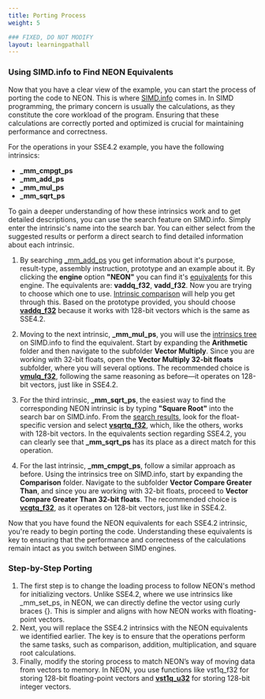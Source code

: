 ```yaml
---
title: Porting Process
weight: 5

### FIXED, DO NOT MODIFY
layout: learningpathall
---
```


### Using SIMD.info to Find NEON Equivalents
Now that you have a clear view of the example, you can start the process of porting the code to NEON. This is where [SIMD.info](https://simd.info/) comes in. In SIMD programming, the primary concern is usually the calculations, as they constitute the core workload of the program. Ensuring that these calculations are correctly ported and optimized is crucial for maintaining performance and correctness.

For the operations in your SSE4.2 example, you have the following intrinsics:

- **_mm_cmpgt_ps** 
- **_mm_add_ps** 
- **_mm_mul_ps** 
- **_mm_sqrt_ps** 

To gain a deeper understanding of how these intrinsics work and to get detailed descriptions, you can use the search feature on SIMD.info. Simply enter the intrinsic's name into the search bar. You can either select from the suggested results or perform a direct search to find detailed information about each intrinsic. 

1. By searching [_mm_add_ps](https://simd.info/c_intrinsic/_mm_add_ps/) you get information about it's purpose, result-type, assembly instruction, prototype and an example about it. By clicking the **engine** option **"NEON"** you can find it's [equivalents](https://simd.info/eq/_mm_add_ps/NEON/) for this engine. The equivalents are: **vaddq_f32**, **vadd_f32**. Now you are trying to choose which one to use. [Intrinsic comparison](https://simd.info/c-intrinsics-compare?compare=vaddq_f32:vadd_f32) will help you get through this. Based on the prototype provided, you should choose [**vaddq_f32**](https://simd.info/c_intrinsic/vaddq_f32/) because it works with 128-bit vectors which is the same as SSE4.2.

2. Moving to the next intrinsic, **_mm_mul_ps**, you will use the [intrinsics tree](https://simd.info/tag-tree) on SIMD.info to find the equivalent. Start by expanding the **Arithmetic** folder and then navigate to the subfolder **Vector Multiply**. Since you are working with 32-bit floats, open the **Vector Multiply 32-bit floats** subfolder, where you will several options. The recommended choice is [**vmulq_f32**](https://simd.info/c_intrinsic/vmulq_f32/), following the same reasoning as before—it operates on 128-bit vectors, just like in SSE4.2.

3. For the third intrinsic, **_mm_sqrt_ps**, the easiest way to find the corresponding NEON intrinsic is by typing **"Square Root"** into the search bar on SIMD.info. From the [search results](https://simd.info/search?search=Square+Root&simd_engines=1&simd_engines=2&simd_engines=3&simd_engines=4&simd_engines=5), look for the float-specific version and select [**vsqrtq_f32**](https://simd.info/c_intrinsic/vsqrtq_f32/), which, like the others, works with 128-bit vectors. In the equivalents section regarding SSE4.2, you can clearly see that **_mm_sqrt_ps** has its place as a direct match for this operation.

4. For the last intrinsic, **_mm_cmpgt_ps**, follow a similar approach as before. Using the intrinsics tree on SIMD.info, start by expanding the **Comparison** folder. Navigate to the subfolder **Vector Compare Greater Than**, and since you are working with 32-bit floats, proceed to **Vector Compare Greater Than 32-bit floats**. The recommended choice is [**vcgtq_f32**](https://simd.info/c_intrinsic/vcgtq_f32/), as it operates on 128-bit vectors, just like in SSE4.2.

Now that you have found the NEON equivalents for each SSE4.2 intrinsic, you're ready to begin porting the code. Understanding these equivalents is key to ensuring that the performance and correctness of the calculations remain intact as you switch between SIMD engines.

### Step-by-Step Porting
1. The first step is to change the loading process to follow NEON's method for initializing vectors. Unlike SSE4.2, where we use intrinsics like _mm_set_ps, in NEON, we can directly define the vector using curly braces {}. This is simpler and aligns with how NEON works with floating-point vectors.
2. Next, you will replace the SSE4.2 intrinsics with the NEON equivalents we identified earlier. The key is to ensure that the operations perform the same tasks, such as comparison, addition, multiplication, and square root calculations.
3. Finally, modify the storing process to match NEON’s way of moving data from vectors to memory. In NEON, you use functions like vst1q_f32 for storing 128-bit floating-point vectors and [**vst1q_u32**](https://simd.info/c_intrinsic/vst1q_u32/) for storing 128-bit integer vectors.